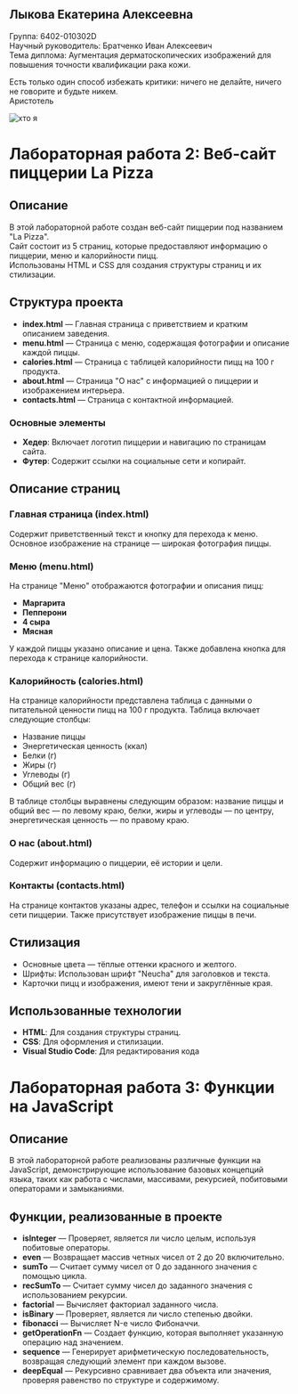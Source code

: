 ## Лыкова Екатерина Алексеевна 
Группа: 6402-010302D  
Научный руководитель: Братченко Иван Алексеевич  
Тема диплома: Аугментация дерматоскопических изображений для повышения точности квалификации рака кожи.  

Есть только один способ избежать критики: ничего не делайте, ничего не говорите и будьте никем.  
Аристотель  

![хто я](https://github.com/user-attachments/assets/0b5edf7a-c64e-4861-8c63-490c206f8fce)

# Лабораторная работа 2: Веб-сайт пиццерии La Pizza

## Описание
В этой лабораторной работе создан веб-сайт пиццерии под названием "La Pizza".  
Сайт состоит из 5 страниц, которые предоставляют информацию о пиццерии, меню и калорийности пицц.    
Использованы HTML и CSS для создания структуры страниц и их стилизации.

## Структура проекта
- **index.html** — Главная страница с приветствием и кратким описанием заведения.
- **menu.html** — Страница с меню, содержащая фотографии и описание каждой пиццы.
- **calories.html** — Страница с таблицей калорийности пицц на 100 г продукта.
- **about.html** — Страница "О нас" с информацией о пиццерии и изображением интерьера.
- **contacts.html** — Страница с контактной информацией.

### Основные элементы
- **Хедер**: Включает логотип пиццерии и навигацию по страницам сайта.
- **Футер**: Содержит ссылки на социальные сети и копирайт.

## Описание страниц
### Главная страница (index.html)
Содержит приветственный текст и кнопку для перехода к меню. Основное изображение на странице — широкая фотография пиццы.

### Меню (menu.html)
На странице "Меню" отображаются фотографии и описания пицц:
- **Маргарита**
- **Пепперони**
- **4 сыра**
- **Мясная**

У каждой пиццы указано описание и цена. Также добавлена кнопка для перехода к странице калорийности.

### Калорийность (calories.html)
На странице калорийности представлена таблица с данными о питательной ценности пицц на 100 г продукта. Таблица включает следующие столбцы:
- Название пиццы
- Энергетическая ценность (ккал)
- Белки (г)
- Жиры (г)
- Углеводы (г)
- Общий вес (г)
  
В таблице столбцы выравнены следующим образом: название пиццы и общий вес — по левому краю, белки, жиры и углеводы — по центру, энергетическая ценность — по правому краю.

### О нас (about.html)
Содержит информацию о пиццерии, её истории и цели. 

### Контакты (contacts.html)
На странице контактов указаны адрес, телефон и ссылки на социальные сети пиццерии. Также присутствует изображение пиццы в печи.

## Стилизация
- Основные цвета — тёплые оттенки красного и желтого.
- Шрифты: Использован шрифт "Neucha" для заголовков и текста.
- Карточки пицц и изображения, имеют тени и закруглённые края.

## Использованные технологии
- **HTML**: Для создания структуры страниц.
- **CSS**: Для оформления и стилизации.
- **Visual Studio Code**: Для редактирования кода


# Лабораторная работа 3: Функции на JavaScript

## Описание
В этой лабораторной работе реализованы различные функции на JavaScript, демонстрирующие использование базовых концепций языка, таких как работа с числами, массивами, рекурсией, побитовыми операторами и замыканиями.

## Функции, реализованные в проекте
- **isInteger** — Проверяет, является ли число целым, используя побитовые операторы.
- **even** — Возвращает массив четных чисел от 2 до 20 включительно.
- **sumTo** — Считает сумму чисел от 0 до заданного значения с помощью цикла.
- **recSumTo** — Считает сумму чисел до заданного значения с использованием рекурсии.
- **factorial** — Вычисляет факториал заданного числа.
- **isBinary** — Проверяет, является ли число степенью двойки.
- **fibonacci** — Вычисляет N-е число Фибоначчи.
- **getOperationFn** — Создает функцию, которая выполняет указанную операцию над значением.
- **sequence** — Генерирует арифметическую последовательность, возвращая следующий элемент при каждом вызове.
- **deepEqual** — Рекурсивно сравнивает два объекта или значения, проверяя равенство по структуре и содержимому.

